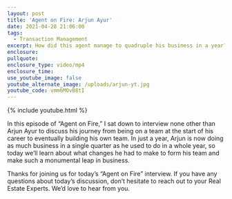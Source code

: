```yaml
---
layout: post
title: 'Agent on Fire: Arjun Ayur'
date: 2021-04-28 21:06:00
tags:
  - Transaction Management
excerpt: How did this agent manage to quadruple his business in a year?
enclosure:
pullquote:
enclosure_type: video/mp4
enclosure_time:
use_youtube_image: false
youtube_alternate_image: /uploads/arjun-yt.jpg
youtube_code: vmm6MOvB8tI
---
```

{% include youtube.html %}

In this episode of “Agent on Fire,” I sat down to interview none other than Arjun Ayur to discuss his journey from being on a team at the start of his career to eventually building his own team. In just a year, Arjun is now doing as much business in a single quarter as he used to do in a whole year, so today we’ll learn about what changes he had to make to form his team and make such a monumental leap in business.

Thanks for joining us for today’s “Agent on Fire” interview. If you have any questions about today’s discussion, don’t hesitate to reach out to your Real Estate Experts. We’d love to hear from you.
